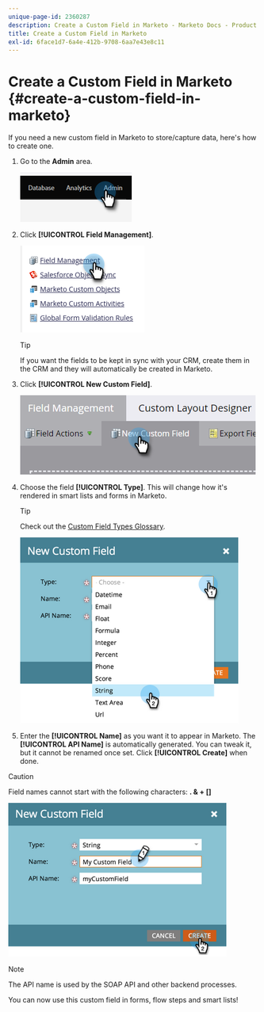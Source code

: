 ```yaml
---
unique-page-id: 2360287
description: Create a Custom Field in Marketo - Marketo Docs - Product Documentation
title: Create a Custom Field in Marketo
exl-id: 6face1d7-6a4e-412b-9708-6aa7e43e8c11
---
```

# Create a Custom Field in Marketo {#create-a-custom-field-in-marketo}

If you need a new custom field in Marketo to store/capture data, here's how to create one.

1. Go to the **Admin** area.

   ![](assets/create-a-custom-field-in-marketo-1.png)

1. Click **[!UICONTROL Field Management]**.

   ![](assets/create-a-custom-field-in-marketo-2.png)

    >[!TIP]
    >
    >If you want the fields to be kept in sync with your CRM, create them in the CRM and they will automatically be created in Marketo.

1. Click **[!UICONTROL New Custom Field]**.

    ![](assets/create-a-custom-field-in-marketo-3.png)

1. Choose the field **[!UICONTROL Type]**. This will change how it's rendered in smart lists and forms in Marketo.

    >[!TIP]
    >
    >Check out the [Custom Field Types Glossary](/help/marketo/product-docs/administration/field-management/custom-field-type-glossary.md).

    ![](assets/create-a-custom-field-in-marketo-4.png)

1. Enter the **[!UICONTROL Name]** as you want it to appear in Marketo. The **[!UICONTROL API Name]** is automatically generated. You can tweak it, but it cannot be renamed once set. Click **[!UICONTROL Create]** when done.

>[!CAUTION]
>
>Field names cannot start with the following characters: **. & + []**

![](assets/create-a-custom-field-in-marketo-5.png)

>[!NOTE]
>
>The API name is used by the SOAP API and other backend processes.

You can now use this custom field in forms, flow steps and smart lists!
